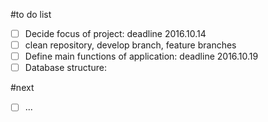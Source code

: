 #to do list

- [ ] Decide focus of project: deadline 2016.10.14
- [ ] clean repository, develop branch, feature branches
- [ ] Define main functions of application: deadline 2016.10.19
- [ ] Database structure:

#next

- [ ] ...
